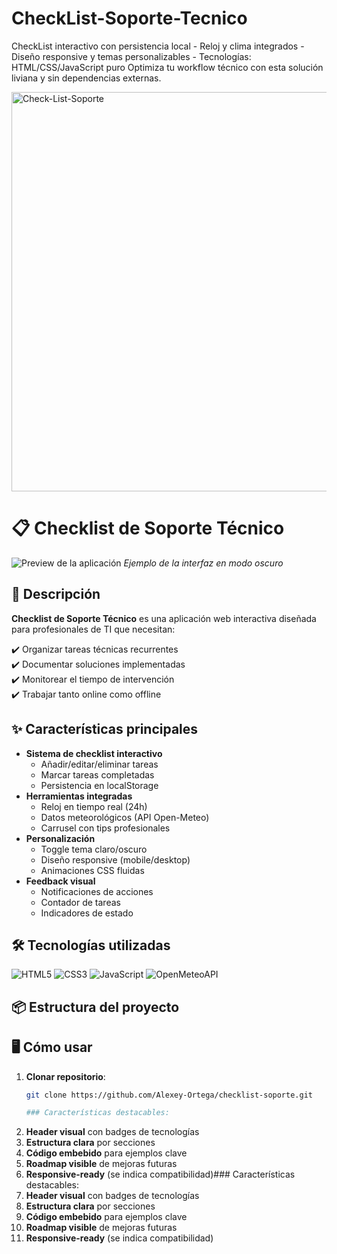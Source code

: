 # CheckList-Soporte-Tecnico
CheckList interactivo con persistencia local   - Reloj y clima integrados   - Diseño responsive y temas personalizables   - Tecnologías: HTML/CSS/JavaScript puro    Optimiza tu workflow técnico con esta solución liviana y sin dependencias externas.


<img width="660" height="639" alt="Check-List-Soporte" src="https://github.com/user-attachments/assets/be492a0d-726c-4893-aff9-2021c84ec0f5" />




# 📋 Checklist de Soporte Técnico

![Preview de la aplicación](assets/preview.png) *Ejemplo de la interfaz en modo oscuro*

## 🚀 Descripción

**Checklist de Soporte Técnico** es una aplicación web interactiva diseñada para profesionales de TI que necesitan:

✔️ Organizar tareas técnicas recurrentes  
✔️ Documentar soluciones implementadas  
✔️ Monitorear el tiempo de intervención  
✔️ Trabajar tanto online como offline  

## ✨ Características principales

- **Sistema de checklist interactivo**
  - Añadir/editar/eliminar tareas
  - Marcar tareas completadas
  - Persistencia en localStorage
- **Herramientas integradas**
  - Reloj en tiempo real (24h)
  - Datos meteorológicos (API Open-Meteo)
  - Carrusel con tips profesionales
- **Personalización**
  - Toggle tema claro/oscuro
  - Diseño responsive (mobile/desktop)
  - Animaciones CSS fluidas
- **Feedback visual**
  - Notificaciones de acciones
  - Contador de tareas
  - Indicadores de estado

## 🛠 Tecnologías utilizadas

![HTML5](https://img.shields.io/badge/HTML5-E34F26?style=flat&logo=html5&logoColor=white)
![CSS3](https://img.shields.io/badge/CSS3-1572B6?style=flat&logo=css3&logoColor=white)
![JavaScript](https://img.shields.io/badge/JavaScript-F7DF1E?style=flat&logo=javascript&logoColor=black)
![OpenMeteoAPI](https://img.shields.io/badge/Open_Meteo-1E90FF?style=flat)

## 📦 Estructura del proyecto

## 🖥️ Cómo usar

1. **Clonar repositorio**:
   ```bash
   git clone https://github.com/Alexey-Ortega/checklist-soporte.git

   ### Características destacables:
1. **Header visual** con badges de tecnologías
2. **Estructura clara** por secciones
3. **Código embebido** para ejemplos clave
4. **Roadmap visible** de mejoras futuras
5. **Responsive-ready** (se indica compatibilidad)### Características destacables:
1. **Header visual** con badges de tecnologías
2. **Estructura clara** por secciones
3. **Código embebido** para ejemplos clave
4. **Roadmap visible** de mejoras futuras
5. **Responsive-ready** (se indica compatibilidad)
